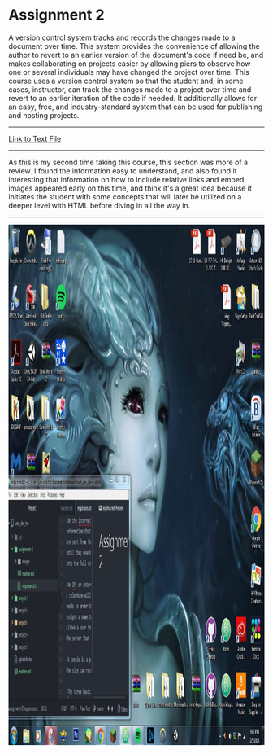 # Assignment 2

A version control system tracks and records the changes made to a document over time. This system provides the convenience of allowing the author to revert to an earlier version of the document's code if need be, and makes collaborating on projects easier by allowing piers to observe how one or several individuals may have changed the project over time. This course uses a version control system so that the student and, in some cases, instructor, can track the changes made to a project over time and revert to an earlier iteration of the code if needed. It additionally allows for an easy, free, and industry-standard system that can be used for publishing and hosting projects.

---

[Link to Text File](./assignment-2/responses.txt)

---

As this is my second time taking this course, this section was more of a review. I found the information easy to understand, and also found it interesting that information on how to include relative links and embed images appeared early on this time, and think it's a great idea because it initiates the student with some concepts that will later be utilized on a deeper level with HTML before diving in all the way in.

---

<img src="./images/desktop_workspace_screenshot.jpg" alt="Screenshot of desktop space with Atom running." title="Desktop Workspace" width="1279" height="1023"/>
